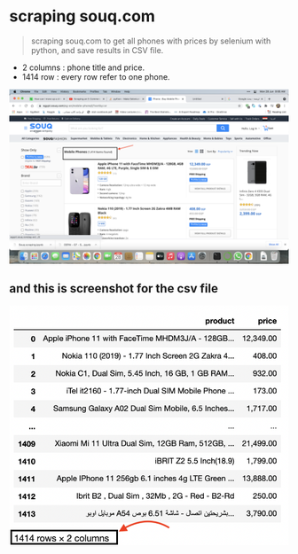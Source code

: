 # scraping souq.com 
> scraping souq.com to get all phones with prices by selenium with python, and save results in CSV file.

* 2 columns : phone title and price.
* 1414 row : every row refer to one phone.


![This is an image](https://github.com/ahmedazab1235/Souq_scraping_by_Selenium/blob/main/Screen%20Shot%202021-06-28%20at%208.06.43%20AM.png)


## and this is screenshot for the csv file

![This is an image](https://github.com/ahmedazab1235/Souq_scraping_by_Selenium/blob/main/Screen%20Shot%202021-06-28%20at%208.05.17%20AM.png)


